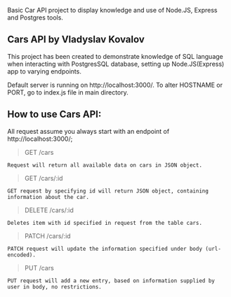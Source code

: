 Basic Car API project to display knowledge and use of Node.JS, Express and Postgres tools.

## Cars API by Vladyslav Kovalov
This project has been created to demonstrate knowledge of SQL language when interacting with PostgresSQL database, setting up Node.JS(Express) app to varying endpoints.

Default server is running on http://localhost:3000/. To alter HOSTNAME or PORT, go to index.js file in main directory.

## How to use Cars API:
All request assume you always start with an endpoint of http://localhost:3000/;

> GET /cars

    Request will return all available data on cars in JSON object.

> GET /cars/:id

    GET request by specifying id will return JSON object, containing information about the car.

> DELETE /cars/:id 

    Deletes item with id specified in request from the table cars.

> PATCH /cars/:id

    PATCH request will update the information specified under body (url-encoded).

> PUT /cars

    PUT request will add a new entry, based on information supplied by user in body, no restrictions.

